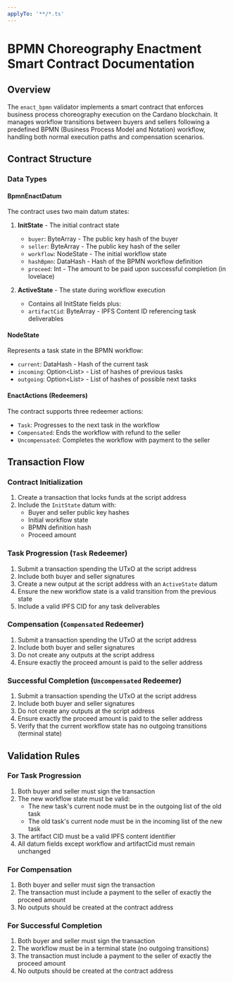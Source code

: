 ```yaml
---
applyTo: '**/*.ts'
---
```

# BPMN Choreography Enactment Smart Contract Documentation

## Overview

The `enact_bpmn` validator implements a smart contract that enforces business process choreography execution on the Cardano blockchain. It manages workflow transitions between buyers and sellers following a predefined BPMN (Business Process Model and Notation) workflow, handling both normal execution paths and compensation scenarios.

## Contract Structure

### Data Types

#### BpmnEnactDatum
The contract uses two main datum states:

1. **InitState** - The initial contract state
   - `buyer`: ByteArray - The public key hash of the buyer
   - `seller`: ByteArray - The public key hash of the seller
   - `workflow`: NodeState - The initial workflow state
   - `hashBpmn`: DataHash - Hash of the BPMN workflow definition
   - `proceed`: Int - The amount to be paid upon successful completion (in lovelace)

2. **ActiveState** - The state during workflow execution
   - Contains all InitState fields plus:
   - `artifactCid`: ByteArray - IPFS Content ID referencing task deliverables

#### NodeState
Represents a task state in the BPMN workflow:
   - `current`: DataHash - Hash of the current task
   - `incoming`: Option<List<DataHash>> - List of hashes of previous tasks
   - `outgoing`: Option<List<DataHash>> - List of hashes of possible next tasks

#### EnactActions (Redeemers)
The contract supports three redeemer actions:
   - `Task`: Progresses to the next task in the workflow
   - `Compensated`: Ends the workflow with refund to the seller
   - `Uncompensated`: Completes the workflow with payment to the seller

## Transaction Flow

### Contract Initialization
1. Create a transaction that locks funds at the script address
2. Include the `InitState` datum with:
   - Buyer and seller public key hashes
   - Initial workflow state
   - BPMN definition hash
   - Proceed amount

### Task Progression (`Task` Redeemer)
1. Submit a transaction spending the UTxO at the script address
2. Include both buyer and seller signatures
3. Create a new output at the script address with an `ActiveState` datum
4. Ensure the new workflow state is a valid transition from the previous state
5. Include a valid IPFS CID for any task deliverables

### Compensation (`Compensated` Redeemer)
1. Submit a transaction spending the UTxO at the script address
2. Include both buyer and seller signatures
3. Do not create any outputs at the script address
4. Ensure exactly the proceed amount is paid to the seller address

### Successful Completion (`Uncompensated` Redeemer)
1. Submit a transaction spending the UTxO at the script address
2. Include both buyer and seller signatures
3. Do not create any outputs at the script address
4. Ensure exactly the proceed amount is paid to the seller address
5. Verify that the current workflow state has no outgoing transitions (terminal state)

## Validation Rules

### For Task Progression
1. Both buyer and seller must sign the transaction
2. The new workflow state must be valid:
   - The new task's current node must be in the outgoing list of the old task
   - The old task's current node must be in the incoming list of the new task
3. The artifact CID must be a valid IPFS content identifier
4. All datum fields except workflow and artifactCid must remain unchanged

### For Compensation
1. Both buyer and seller must sign the transaction
2. The transaction must include a payment to the seller of exactly the proceed amount
3. No outputs should be created at the contract address

### For Successful Completion
1. Both buyer and seller must sign the transaction
2. The workflow must be in a terminal state (no outgoing transitions)
3. The transaction must include a payment to the seller of exactly the proceed amount
4. No outputs should be created at the contract address
